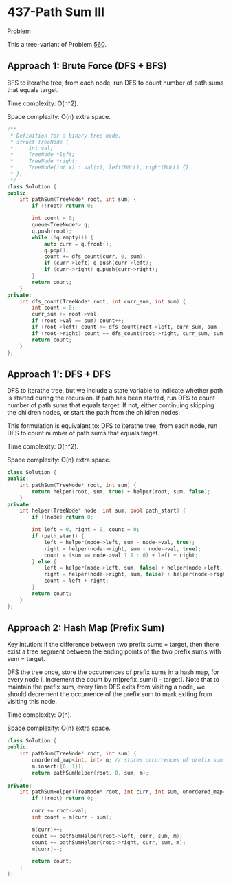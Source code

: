 # 437-Path Sum III

[Problem](https://leetcode.com/problems/path-sum-iii/)

This a tree-variant of Problem [560](../500-599/560-Subarray%20Sum%20Equals%20K.md).

## Approach 1: Brute Force (DFS + BFS)

BFS to iterathe tree, from each node, run DFS to count number of path sums that equals target.

Time complexity: O(n^2).

Space complexity: O(n) extra space.

```c++
/**
 * Definition for a binary tree node.
 * struct TreeNode {
 *     int val;
 *     TreeNode *left;
 *     TreeNode *right;
 *     TreeNode(int x) : val(x), left(NULL), right(NULL) {}
 * };
 */
class Solution {
public:
    int pathSum(TreeNode* root, int sum) {
        if (!root) return 0;

        int count = 0;
        queue<TreeNode*> q;
        q.push(root);
        while (!q.empty()) {
            auto curr = q.front();
            q.pop();
            count += dfs_count(curr, 0, sum);
            if (curr->left) q.push(curr->left);
            if (curr->right) q.push(curr->right);
        }
        return count;
    }
private:
    int dfs_count(TreeNode* root, int curr_sum, int sum) {
        int count = 0;
        curr_sum += root->val;
        if (root->val == sum) count++;
        if (root->left) count += dfs_count(root->left, curr_sum, sum - root->val);
        if (root->right) count += dfs_count(root->right, curr_sum, sum - root->val);
        return count;
    }
};
```

## Approach 1': DFS + DFS

DFS to iterathe tree, but we include a state variable to indicate whether path is started during the recursion. If path has been started, run DFS to count number of path sums that equals target. If not, either continuing skipping the children nodes, or start the path from the children nodes.

This formulation is equivalant to: DFS to iterathe tree, from each node, run DFS to count number of path sums that equals target.

Time complexity: O(n^2).

Space complexity: O(n) extra space.

```c++
class Solution {
public:
    int pathSum(TreeNode* root, int sum) {
        return helper(root, sum, true) + helper(root, sum, false);
    }
private:
    int helper(TreeNode* node, int sum, bool path_start) {
        if (!node) return 0;

        int left = 0, right = 0, count = 0;
        if (path_start) {
            left = helper(node->left, sum - node->val, true);
            right = helper(node->right, sum - node->val, true);
            count = (sum == node->val ? 1 : 0) + left + right;
        } else {
            left = helper(node->left, sum, false) + helper(node->left, sum, true);
            right = helper(node->right, sum, false) + helper(node->right, sum, true);
            count = left + right;
        }
        return count;
    }
};
```

## Approach 2: Hash Map (Prefix Sum)

Key intution: if the difference between two prefix sums = target, then there exist a tree segment between the ending points of the two prefix sums with sum = target.

DFS the tree once, store the occurrences of prefix sums in a hash map, for every node i, increment the count by m[prefix_sum(i) - target]. Note that to maintain the prefix sum, every time DFS exits from visiting a node, we should decrement the occurrence of the prefix sum to mark exiting from visiting this node.

Time complexity: O(n).

Space complexity: O(n) extra space.

```c++
class Solution {
public:
    int pathSum(TreeNode* root, int sum) {
        unordered_map<int, int> m; // stores occurrences of prefix sum
        m.insert({0, 1});
        return pathSumHelper(root, 0, sum, m);
    }
private:
    int pathSumHelper(TreeNode* root, int curr, int sum, unordered_map<int, int>& m) {
        if (!root) return 0;

        curr += root->val;
        int count = m[curr - sum];

        m[curr]++;
        count += pathSumHelper(root->left, curr, sum, m);
        count += pathSumHelper(root->right, curr, sum, m);
        m[curr]--;

        return count;
    }
};
```
